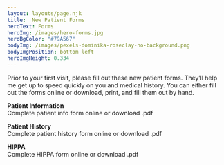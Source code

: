 ```yaml
---
layout: layouts/page.njk
title:  New Patient Forms
heroText: Forms
heroImg: /images/hero-forms.jpg
heroBgColor: "#79A567"
bodyImg: /images/pexels-dominika-roseclay-no-background.png
bodyImgPosition: bottom left
heroImgHeight: 0.334
---
```


Prior to your first visit, please fill out these new patient forms. They’ll help me get up to speed quickly on you and medical history. You can either fill out the forms online or download, print, and fill them out by hand.


**Patient Information**   
Complete patient info form online or
download .pdf

**Patient History**   
Complete patient history form online or
download .pdf

**HIPPA**   
Complete HIPPA form online or
download .pdf

